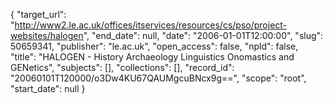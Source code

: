 {
  "target_url": "http://www2.le.ac.uk/offices/itservices/resources/cs/pso/project-websites/halogen", 
  "end_date": null, 
  "date": "2006-01-01T12:00:00", 
  "slug": 50659341, 
  "publisher": "le.ac.uk", 
  "open_access": false, 
  "npld": false, 
  "title": "HALOGEN - History Archaeology Linguistics Onomastics and GENetics", 
  "subjects": [], 
  "collections": [], 
  "record_id": "20060101T120000/o3Dw4KU67QAUMgcuBNcx9g==", 
  "scope": "root", 
  "start_date": null
}

